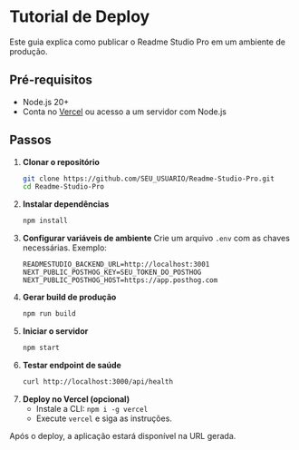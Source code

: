 # Tutorial de Deploy

Este guia explica como publicar o Readme Studio Pro em um ambiente de produção.

## Pré-requisitos

- Node.js 20+
- Conta no [Vercel](https://vercel.com) ou acesso a um servidor com Node.js

## Passos

1. **Clonar o repositório**
   ```bash
   git clone https://github.com/SEU_USUARIO/Readme-Studio-Pro.git
   cd Readme-Studio-Pro
   ```
2. **Instalar dependências**
   ```bash
   npm install
   ```
3. **Configurar variáveis de ambiente**
   Crie um arquivo `.env` com as chaves necessárias. Exemplo:
   ```env
   READMESTUDIO_BACKEND_URL=http://localhost:3001
   NEXT_PUBLIC_POSTHOG_KEY=SEU_TOKEN_DO_POSTHOG
   NEXT_PUBLIC_POSTHOG_HOST=https://app.posthog.com
   ```
4. **Gerar build de produção**
   ```bash
   npm run build
   ```
5. **Iniciar o servidor**
   ```bash
   npm start
   ```
6. **Testar endpoint de saúde**
   ```bash
   curl http://localhost:3000/api/health
   ```
7. **Deploy no Vercel (opcional)**
   - Instale a CLI: `npm i -g vercel`
   - Execute `vercel` e siga as instruções.

Após o deploy, a aplicação estará disponível na URL gerada.
